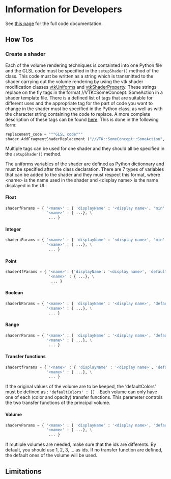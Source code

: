 # Information for Developers

See [this page](https://githubcomets-vis-interactiveSlicerPRISMRenderingrendering.readthedocs.io/en/latest/code.html) for the full code documentation.

<a name="howto"></a>

## How Tos

### Create a shader 

Each of the volume rendering techniques is containted into one Python file and the GLSL code must be specified in the ```setupShader()``` method of the class.
This code must be written as a string which is transmitted to the shader carrying out the volume rendering by using the vtk shader modification classes [vtkUniforms](https://vtk.org/doc/nightly/html/classvtkUniforms.html) and [vtkShaderProperty](https://vtk.org/doc/nightly/html/classvtkShaderProperty.html). These strings replace on the fly tags in the format //VTK::SomeConcept::SomeAction in a shader template file. There is a defined list of tags that are suitable for different uses and the appropriate tag for the part of code you want to change in the shader must be specified in the Python class, as well as with the character string containing the code to replace. A more complete description of these tags can be found [here](https://kitware.github.io/vtk-js/api/Rendering_OpenGL_glsl.html). This is done in the following form:

``` python
replacement_code = """GLSL code"""
shader.AddFragmentShaderReplacement ("//VTK::SomeConcept::SomeAction", replacement_code)
```

Multiple tags can be used for one shader and they should all be specified in the ```setupShader()``` method.

The uniforms variables of the shader are defined as Python dictionnary and must be specified after the class declaration. There are 7 types of variables that can be added to the shader and they must respect this format, where \<name\> is the name used in the shader and \<display name\> is the name displayed in the UI :

#### Float

```python
shaderfParams = { '<name>' : { 'displayName' : '<display name>', 'min' : <minimum value>, 'max' : <maximum value>, 'defaultValue' : <default value>}, \
                  '<name>' : { ...}, \
                   ... }
```

#### Integer

```python
shaderiParams = { '<name>' : { 'displayName' : '<display name>', 'min' : <minimum value>, 'max' : <maximum value>, 'defaultValue' : <default value>}, \
                  '<name>' : { ...}, \
                   ... }
```

#### Point

```python
shader4fParams = { '<name>': {'displayName': '<display name>', 'defaultValue': {'x': <x value>, 'y': <y value>, 'z': <z value>, 'w': <w value>}}, \
                   '<name>' : { ...}, \
                    ... }
```
#### Boolean

```python
shaderbParams = { '<name>' : { 'displayName' : '<display name>', 'defaultValue' : <default value>, 'optionalWidgets' : [<name of optional parameter>, ...]}, \
                  '<name>' : { ...}, \
                   ... }
```

#### Range

```python
shaderrParams = { '<name>' : { 'displayName' : '<display name>', 'defaultValue' : [<minimum value>, <maximum value>]}, \
                  '<name>' : { ...}, \
                   ... }
```

#### Transfer functions

```python
shadertfParams = { '<name>' : { 'displayName' : '<display name>', 'defaultColors' : [[<First point x value>, <First point red value>, <First point green value>, <First point blue value>, <First point midpoint value>, <First point midpoint s Sharpness value> if color; <First point x value>, <First point opacity value>, <First point midpoint value>, <First point midpoint s sharpness value> if scalar opacity], ...], 'type' : '<'color' or 'scalarOpacity'>'}, \
                  '<name>' : { ...}, \
                   ... }
``` 

If the original values of the volume are to be keeped, the 'defaultColors' must be defined as : ```'defaultColors' : [] ```.
Each volume can only have one of each (color and opacity) transfer functions.
This parameter controls the two transfer functions of the principal volume.

#### Volume

```python
shadervParams = { '<name>' : { 'displayName' : '<display name>', 'defaultVolume' : <id of the volume>, 'transferFunctions' : {<transfer functions>}}, \
                  '<name>' : { ...}, \
                   ... }
```

If mutliple volumes are needed, make sure that the ids are differents. By default, you should use 1, 2, 3, ... as ids. If no transfer function are defined, the default ones of the volume will be used.


<a name="lim"></a>

## Limitations
